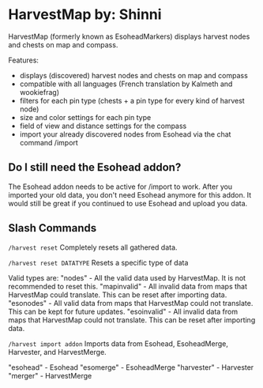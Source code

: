 HarvestMap by: Shinni
==========

HarvestMap (formerly known as EsoheadMarkers) displays harvest nodes and chests on map and compass.

Features:
* displays (discovered) harvest nodes and chests on map and compass
* compatible with all languages (French translation by Kalmeth and wookiefrag)
* filters for each pin type (chests + a pin type for every kind of harvest node)
* size and color settings for each pin type
* field of view and distance settings for the compass
* import your already discovered nodes from Esohead via the chat command /import

## Do I still need the Esohead addon? ##

The Esohead addon needs to be active for /import to work. After you imported your old data, you don't need Esohead anymore for this addon.  It would still be great if you continued to use Esohead and upload you data.

## Slash Commands
```/harvest reset```
Completely resets all gathered data.

```/harvest reset DATATYPE```
Resets a specific type of data

Valid types are:
"nodes" - All the valid data used by HarvestMap. It is not recommended to reset this.
"mapinvalid" - All invalid data from maps that HarvestMap could translate. This can be reset after importing data.
"esonodes" - All valid data from maps that HarvestMap could not translate. This can be kept for future updates.
"esoinvalid" - All invalid data from maps that HarvestMap could not translate. This can be reset after importing data.

```/harvest import addon```
Imports data from Esohead, EsoheadMerge, Harvester, and HarvestMerge.

"esohead" - Esohead
"esomerge" - EsoheadMerge
"harvester" - Harvester
"merger" - HarvestMerge